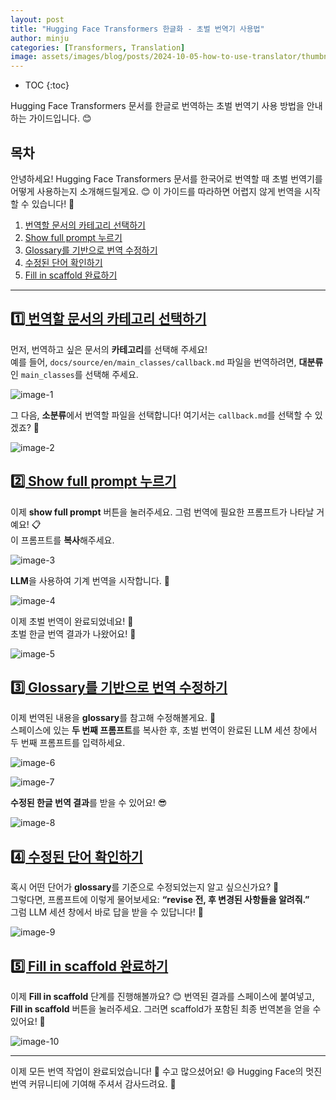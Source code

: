 ```yaml
---
layout: post
title: "Hugging Face Transformers 한글화 - 초벌 번역기 사용법"
author: minju
categories: [Transformers, Translation]
image: assets/images/blog/posts/2024-10-05-how-to-use-translator/thumbnail.png
---
```

* TOC
{:toc}
<!--toc-->
Hugging Face Transformers 문서를 한글로 번역하는 초벌 번역기 사용 방법을 안내하는 가이드입니다. 😊

## 목차

안녕하세요! Hugging Face Transformers 문서를 한국어로 번역할 때 초벌 번역기를 어떻게 사용하는지 소개해드릴게요. 😊 이 가이드를 따라하면 어렵지 않게 번역을 시작할 수 있습니다! 🎉

1. [번역할 문서의 카테고리 선택하기](#select-category)
2. [Show full prompt 누르기](#show-full-prompt)
3. [Glossary를 기반으로 번역 수정하기](#glossary-revision)
4. [수정된 단어 확인하기](#check-changes)
5. [Fill in scaffold 완료하기](#fill-in-scaffold)

---

## <a href="#select-category">1️⃣ 번역할 문서의 카테고리 선택하기</a><a id="select-category"></a>

먼저, 번역하고 싶은 문서의 **카테고리**를 선택해 주세요!  
예를 들어, `docs/source/en/main_classes/callback.md` 파일을 번역하려면, **대분류**인 `main_classes`를 선택해 주세요.

![image-1](../assets/images/blog/posts/2024-10-05-how-to-use-translator/1.png)

그 다음, **소분류**에서 번역할 파일을 선택합니다! 여기서는 `callback.md`를 선택할 수 있겠죠? 🧐  

![image-2](../assets/images/blog/posts/2024-10-05-how-to-use-translator/2.png)

## <a href="#show-full-prompt">2️⃣ Show full prompt 누르기</a><a id="show-full-prompt"></a>

이제 **show full prompt** 버튼을 눌러주세요. 그럼 번역에 필요한 프롬프트가 나타날 거예요! 📋  
이 프롬프트를 **복사**해주세요.  

![image-3](../assets/images/blog/posts/2024-10-05-how-to-use-translator/3.png)

**LLM**을 사용하여 기계 번역을 시작합니다. 💪  

![image-4](../assets/images/blog/posts/2024-10-05-how-to-use-translator/4.png)

이제 초벌 번역이 완료되었네요! 🎉  
초벌 한글 번역 결과가 나왔어요! 📝  

![image-5](../assets/images/blog/posts/2024-10-05-how-to-use-translator/5.png)

## <a href="#glossary-revision">3️⃣ Glossary를 기반으로 번역 수정하기</a><a id="glossary-revision"></a>

이제 번역된 내용을 **glossary**를 참고해 수정해볼게요. 🤔  
스페이스에 있는 **두 번째 프롬프트**를 복사한 후, 초벌 번역이 완료된 LLM 세션 창에서 두 번째 프롬프트를 입력하세요.  

![image-6](../assets/images/blog/posts/2024-10-05-how-to-use-translator/6.png)

![image-7](../assets/images/blog/posts/2024-10-05-how-to-use-translator/7.png)

**수정된 한글 번역 결과**를 받을 수 있어요! 😎  

![image-8](../assets/images/blog/posts/2024-10-05-how-to-use-translator/8.png)

## <a href="#check-changes">4️⃣ 수정된 단어 확인하기</a><a id="check-changes"></a>

혹시 어떤 단어가 **glossary**를 기준으로 수정되었는지 알고 싶으신가요? 🧐  
그렇다면, 프롬프트에 이렇게 물어보세요: **“revise 전, 후 변경된 사항들을 알려줘.”**  
그럼 LLM 세션 창에서 바로 답을 받을 수 있답니다! 💬  

![image-9](../assets/images/blog/posts/2024-10-05-how-to-use-translator/9.png)

## <a href="#fill-in-scaffold">5️⃣ Fill in scaffold 완료하기</a><a id="fill-in-scaffold"></a>

이제 **Fill in scaffold** 단계를 진행해볼까요? 😊 번역된 결과를 스페이스에 붙여넣고, **Fill in scaffold** 버튼을 눌러주세요. 그러면 scaffold가 포함된 최종 번역본을 얻을 수 있어요! 🚀  

![image-10](../assets/images/blog/posts/2024-10-05-how-to-use-translator/10.png)

---

이제 모든 번역 작업이 완료되었습니다! 🎉 수고 많으셨어요! 😄 Hugging Face의 멋진 번역 커뮤니티에 기여해 주셔서 감사드려요. 👐
